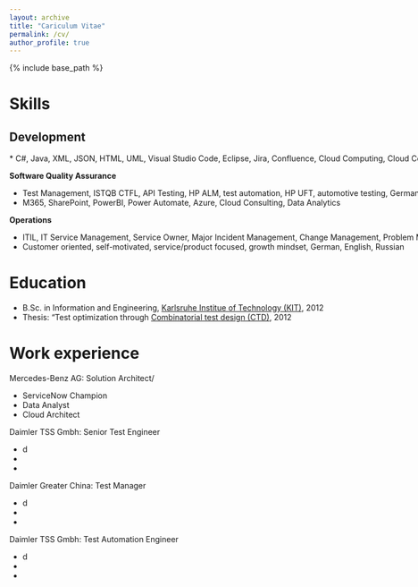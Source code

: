 ```yaml
---
layout: archive
title: "Cariculum Vitae"
permalink: /cv/
author_profile: true
---
```


{% include base_path %}

# Skills
## Development
<nobr>
* C#, Java, XML, JSON, HTML, UML, Visual Studio Code, Eclipse, Jira, Confluence, Cloud Computing, Cloud Consulting, SOA, Architecture

**Software Quality Assurance**
* Test Management, ISTQB CTFL, API Testing, HP ALM, test automation, HP UFT, automotive testing, German/Chinese driving permit   
* M365, SharePoint, PowerBI, Power Automate, Azure, Cloud Consulting, Data Analytics

**Operations**
* ITIL, IT Service Management, Service Owner, Major Incident Management, Change Management, Problem Management, Service Now, Common Service Data Model (CSDM), CMDB, Transformation Management
* Customer oriented, self-motivated, service/product focused, growth mindset, German, English, Russian

Education
======
* B.Sc. in Information and Engineering, [Karlsruhe Institue of Technology (KIT)](https://www.kit.edu/english/, "Karlsruhe Institute of Technology"), 2012
* Thesis: “Test optimization through [Combinatorial test design (CTD)](https://www.ibm.com/downloads/cas/GANDBVKQ, "Combinatorial test design (CTD)"), 2012
  
 
 Work experience
======
Mercedes-Benz AG: Solution Architect/
  * ServiceNow Champion
  * Data Analyst
  * Cloud Architect

Daimler TSS Gmbh: Senior Test Engineer
  * d
  * 
  * 
  
Daimler Greater China: Test Manager
  * d
  * 
  * 

Daimler TSS Gmbh: Test Automation Engineer
  * d
  * 
  * 
  